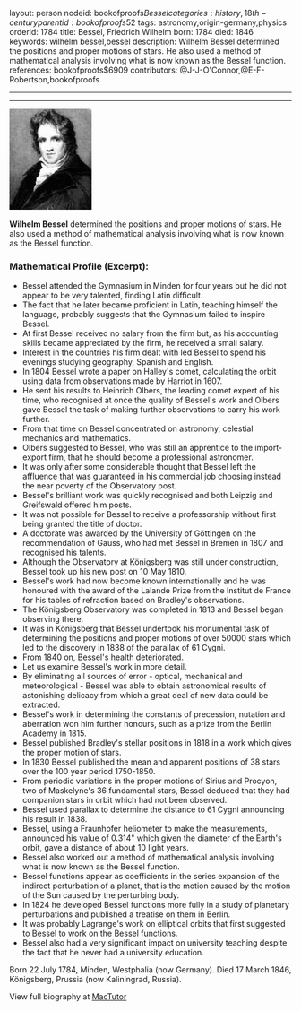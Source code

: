 layout: person
nodeid: bookofproofs$Bessel
categories: history,18th-century
parentid: bookofproofs$52
tags: astronomy,origin-germany,physics
orderid: 1784
title: Bessel, Friedrich Wilhelm
born: 1784
died: 1846
keywords: wilhelm bessel,bessel
description: Wilhelm Bessel determined the positions and proper motions of stars. He also used a method of mathematical analysis involving what is now known as the Bessel function.
references: bookofproofs$6909
contributors: @J-J-O'Connor,@E-F-Robertson,bookofproofs

---



---

![Bessel.jpg](https://github.com/bookofproofs/bookofproofs.github.io/blob/main/_sources/_assets/images/portraits/Bessel.jpg?raw=true)

**Wilhelm Bessel** determined the positions and proper motions of stars. He also used a method of mathematical analysis involving what is now known as the Bessel function.

### Mathematical Profile (Excerpt):
* Bessel attended the Gymnasium in Minden for four years but he did not appear to be very talented, finding Latin difficult.
* The fact that he later became proficient in Latin, teaching himself the language, probably suggests that the Gymnasium failed to inspire Bessel.
* At first Bessel received no salary from the firm but, as his accounting skills became appreciated by the firm, he received a small salary.
* Interest in the countries his firm dealt with led Bessel to spend his evenings studying geography, Spanish and English.
* In 1804 Bessel wrote a paper on Halley's comet, calculating the orbit using data from observations made by Harriot in 1607.
* He sent his results to Heinrich Olbers, the leading comet expert of his time, who recognised at once the quality of Bessel's work and Olbers gave Bessel the task of making further observations to carry his work further.
* From that time on Bessel concentrated on astronomy, celestial mechanics and mathematics.
* Olbers suggested to Bessel, who was still an apprentice to the import-export firm, that he should become a professional astronomer.
* It was only after some considerable thought that Bessel left the affluence that was guaranteed in his commercial job choosing instead the near poverty of the Observatory post.
* Bessel's brilliant work was quickly recognised and both Leipzig and Greifswald offered him posts.
* It was not possible for Bessel to receive a professorship without first being granted the title of doctor.
* A doctorate was awarded by the University of Göttingen on the recommendation of Gauss, who had met Bessel in Bremen in 1807 and recognised his talents.
* Although the Observatory at Königsberg was still under construction, Bessel took up his new post on 10 May 1810.
* Bessel's work had now become known internationally and he was honoured with the award of the Lalande Prize from the Institut de France for his tables of refraction based on Bradley's observations.
* The Königsberg Observatory was completed in 1813 and Bessel began observing there.
* It was in Königsberg that Bessel undertook his monumental task of determining the positions and proper motions of over 50000 stars which led to the discovery in 1838 of the parallax of 61 Cygni.
* From 1840 on, Bessel's health deteriorated.
* Let us examine Bessel's work in more detail.
* By eliminating all sources of error - optical, mechanical and meteorological - Bessel was able to obtain astronomical results of astonishing delicacy from which a great deal of new data could be extracted.
* Bessel's work in determining the constants of precession, nutation and aberration won him further honours, such as a prize from the Berlin Academy in 1815.
* Bessel published Bradley's stellar positions in 1818 in a work which gives the proper motion of stars.
* In 1830 Bessel published the mean and apparent positions of 38 stars over the 100 year period 1750-1850.
* From periodic variations in the proper motions of Sirius and Procyon, two of Maskelyne's 36 fundamental stars, Bessel deduced that they had companion stars in orbit which had not been observed.
* Bessel used parallax to determine the distance to 61 Cygni announcing his result in 1838.
* Bessel, using a Fraunhofer heliometer to make the measurements, announced his value of 0.314" which given the diameter of the Earth's orbit, gave a distance of about 10 light years.
* Bessel also worked out a method of mathematical analysis involving what is now known as the Bessel function.
* Bessel functions appear as coefficients in the series expansion of the indirect perturbation of a planet, that is the motion caused by the motion of the Sun caused by the perturbing body.
* In 1824 he developed Bessel functions more fully in a study of planetary perturbations and published a treatise on them in Berlin.
* It was probably Lagrange's work on elliptical orbits that first suggested to Bessel to work on the Bessel functions.
* Bessel also had a very significant impact on university teaching despite the fact that he never had a university education.

Born 22 July 1784, Minden, Westphalia (now Germany). Died 17 March 1846, Königsberg, Prussia (now Kaliningrad, Russia).

View full biography at [MacTutor](https://mathshistory.st-andrews.ac.uk/Biographies/Bessel/)
